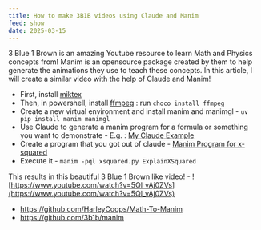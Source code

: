 ```yaml
---
title: How to make 3B1B videos using Claude and Manim
feed: show
date: 2025-03-15
---
```

3 Blue 1 Brown is an amazing Youtube resource to learn Math and Physics concepts from!
Manim is an opensource package created by them to help generate the animations they use to teach these concepts. In this article, I will create a similar video with the help of Claude and Manim!



- First, install [miktex](https://miktex.org/download)
- Then, in powershell, install [ffmpeg](https://www.gyan.dev/ffmpeg/builds/) :  run `choco install ffmpeg`
- Create a new virtual environment and install manim and manimgl - `uv pip install manim manimgl`
- Use Claude to generate a manim program for a formula or something you want to demonstrate -  E.g. : [My Claude Example](https://claude.ai/share/4e8601c7-c2b1-42b6-95e0-52059378902f)
- Create a program that you got out of claude - [Manim Program for x-squared](https://claude.site/artifacts/fdfb2ed3-efcb-45df-b459-e0a32c5571a3)
- Execute it -  `manim -pql xsquared.py ExplainXSquared`

This results in this beautiful 3 Blue 1 Brown like video! - ![https://www.youtube.com/watch?v=5Ql_vAj0ZVs](https://www.youtube.com/watch?v=5Ql_vAj0ZVs)

- https://github.com/HarleyCoops/Math-To-Manim
- https://github.com/3b1b/manim